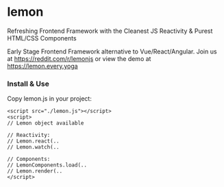# lemon
Refreshing Frontend Framework with the Cleanest JS Reactivity &amp; Purest HTML/CSS Components

Early Stage Frontend Framework alternative to Vue/React/Angular. Join us at https://reddit.com/r/lemonjs or view the demo at https://lemon.every.yoga

### Install & Use
Copy lemon.js in your project:
```
<script src="./lemon.js"></script>
<script>
// Lemon object available

// Reactivity:
// Lemon.react(..
// Lemon.watch(..

// Components:
// LemonComponents.load(..
// Lemon.render(..
</script>
```
